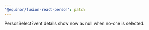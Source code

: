 ```yaml
---
"@equinor/fusion-react-person": patch
---
```


PersonSelectEvent details show now as null when no-one is selected.
